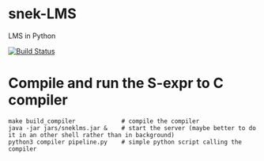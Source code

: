 # snek-LMS
LMS in Python

[![Build Status](https://travis-ci.com/jmd1011/snek-LMS.svg?token=knahrezbbwMobs1Ghyvh&branch=master)](https://travis-ci.com/jmd1011/snek-LMS)

# Compile and run the S-expr to C compiler

    make build_compiler             # compile the compiler
    java -jar jars/sneklms.jar &    # start the server (maybe better to do it in an other shell rather than in background)
    python3 compiler pipeline.py    # simple python script calling the compiler
